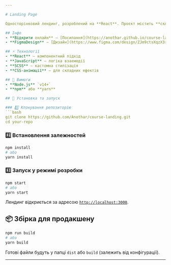 ```yaml
---

# Landing Page  

Односторінковий лендинг, розроблений на **React**. Проєкт містить **складні анімації**, стилі написані на **SCSS**, а також використовується **JavaScript** для взаємодії з елементами сторінки.  

## Інфо
- **Відкрити онлайн** – [Посилання](https://anothar.github.io/course-landing/)
- **FigmaDesign** – [Дизайн](https://www.figma.com/design/ZJm9ctsXqzX3rY5QuKTTXz/%D0%A2.Z.14-%D0%92%D0%B5%D1%80%D1%81%D1%82%D0%BA%D0%B0-Frontend?node-id=8076-1087&t=78H2VgV0g4wptKv6-0)

## ⚡ Технології  
- **React** – компонентний підхід  
- **JavaScript** – логіка взаємодії  
- **SCSS** – кастомна стилізація  
- **CSS-анімації** – для складних ефектів  

## 🔧 Вимоги  
- **Node.js** `v14+`  
- **npm** або **yarn**  

## 🚀 Установка та запуск  

### 1️⃣ Клонування репозиторію  
```bash
git clone https://github.com/Anothar/course-landing.git
cd your-repo
```

### 2️⃣ Встановлення залежностей  
```bash
npm install
# або
yarn install
```

### 3️⃣ Запуск у режимі розробки  
```bash
npm start
# або
yarn start
```
Лендинг відкриється за адресою [`http://localhost:3000`](http://localhost:3000).  

## 📦 Збірка для продакшену  
```bash
npm run build
# або
yarn build
```
Готові файли будуть у папці `dist` або `build` (залежить від конфігурації).  

---
```

